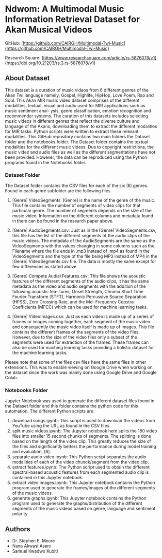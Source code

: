 # Ndwom: A Multimodal Music Information Retrieval Dataset for Akan Musical Videos

GitHub: [https://github.com/CAIRGH/Multimodal-Twi-Music](https://github.com/CAIRGH/Multimodal-Twi-Music)

Research Square: [https://www.researchsquare.com/article/rs-5876078/v1](https://doi.org/10.21203/rs.3.rs-5876078/v1)

## About Dataset
This dataset is a curation of music videos from 6 different genres of the Akan Twi language namely, 
Gospel, Highlife, HipHop, Love Poem, Rap and Soul. This Akan MIR music video dataset comprises of the different
modalities, textual, visual and audio used for MIR applications such as music sentiment anal-
ysis, genre classification, emotion recognition and recommender systems. The curation of this
datasets includes selecting music videos in different genres that reflect the diverse culture and
language of the Akans, downloading them to extract the different modalities for MIR tasks.
Python scripts were written to extract these relevant modalities. This GitHub repository contains two main folders
the Dataset folder and the notebooks folder. The Dataset folder contains the textual modalities for the different music videos.
Due to copyright restrictions, the music video and audio files as well as the different segmentations 
have not been provided. However, the data can be reproduced using the Python programs found in the Notebooks 
folder. 

### Dataset Folder
The Dataset folder contains the CSV files for each of the six (6) genres. 
Found in each genre subfolder are the following files.
1. [Genre] VideoSegments: [Genre] is the name of the genre of the music. This file contains
the number of segments of video clips for that particular genre. The number of segments depends on the
size of the music video. Information on the different columns and metadata found in them
can be found in the research paper above. 

2. [Genre] AudioSegments.csv: Just as in the [Genre] VideoSegments.csv, this file has the list
of the different segments of the audio clips of the music videos. The metadata of the AudioSegments are the same as the VideoSegments
with the values changing in some columns such as the Filename where the file ends in .mp3
instead of .mp4 as found in the VideoSegments and the type of the file being MP3 instead
of MP4 in the [Genre] VideoSegments.csv file. The data is mostly the same except for few
differences as stated above.

3. [Genre] Compete Audial Features.csv: This file shows the acoustic features of the different segments of the audio clips, it has the same
metadata as the video and audio segments with the addition of the following acoustic fea-
tures; Onset Strength, Chroma Short Time Fourier Transform (STFT), Harmonic Percussive
Source Separation (HPSS), Zero Crossing Rate, and the Mel-Frequency Cepstral Coefficients
(MFCC) which can be used for machine learning tasks. 

4. [Genre] VideoImages.csv: Just as each video is made up of a series of frames or images coming
together, each segment of the music video and consequently the music video itself is made up
of images. This file contains the different frames of the segments of the video files. However,
due to the size of the video files only a subset of the segments were used for extraction of the
frames. These frames can also be used for maching learning tasks providing a holistic dataset for the 
machine learning tasks. 

Please note that some of the files csv files have the same files in other extensions. This was to enable
viewing on Google Drive when working on the dataset since the work was mainly done using Google Drive and Google Colab.

### Notebooks Folder
Jupyter Notebook was used to generate the different dataset files found in the Dataset folder and
this folder contains the python code for this automation. The different Python scripts are:
1. download songs.ipynb: This script is used to download the videos from YouTube using the
URL as found in the CSV files.
2. split music videos.ipynb: The Jupyter notebook here splits the 180 video files into smaller 15
second chunks of segments. The splitting is done based on the length of the video clip. This
greatly reduces the size of the files and significantly betters the performance during model
training and evaluation, [6].
3. separate audio video.ipynb: This Python script separates the audio modalities of each of the
video chunck/segment from the video clip.
4. extract features.ipynb: The Python script used to obtain the different spectral-based acoustic
features from each segmented audio clip is contained in this Jupyter notebook.
5. extract video images.ipynb: This Jupyter notebook contains the Python program used to
generate the frames/images of the different segments of the music videos.
6. generate graphs.ipynb: This Jupyter notebook contains the Python program used to generate
the graphs/distribution of the different segments of the music videos based on genre, language
and sentiment polarity.

## Authors
* Dr. Stephen E. Moore 
* Nana Akwasi Asare
* Samuel Kwadwo Kubiti
